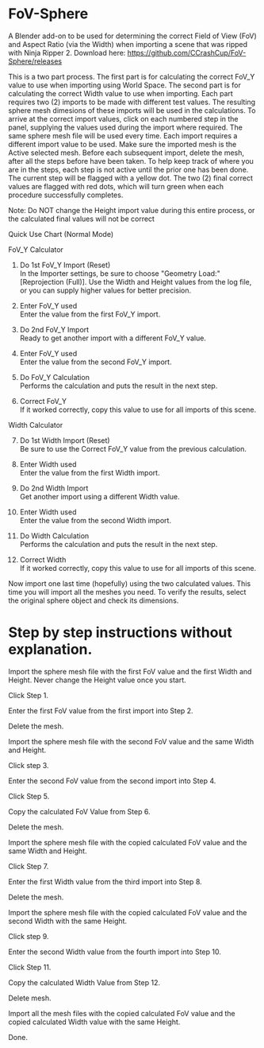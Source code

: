 # FoV-Sphere
A Blender add-on to be used for determining the correct Field of View (FoV) and Aspect Ratio (via the Width) when importing a scene that was ripped with Ninja Ripper 2. Download here: https://github.com/CCrashCup/FoV-Sphere/releases


This is a two part process. The first part is for calculating the correct FoV_Y value to use when importing using World Space. The second part is for calculating the correct Width value to use when importing. Each part requires two (2) imports to be made with different test values. The resulting sphere mesh dimesions of these imports will be used in the calculations. To arrive at the correct import values, click on each numbered step in the panel, supplying the values used during the import where required. The same sphere mesh file will be used every time. Each import requires a different import value to be used. Make sure the imported mesh is the Active selected mesh. Before each subsequent import, delete the mesh, after all the steps before have been taken. To help keep track of where you are in the steps, each step is not active until the prior one has been done. The current step will be flagged with a yellow dot. The two (2) final correct values are flagged with red dots, which will turn green when each procedure successfully completes.

Note: Do NOT change the Height import value during this entire process, or the calculated final values will not be correct

Quick Use Chart (Normal Mode)

FoV_Y Calculator

1.  Do 1st FoV_Y Import (Reset)                                                                            
   In the Importer settings, be sure to choose "Geometry Load:" [Reprojection (Full)]. Use the Width and Height values from the log file, or you can supply higher values for better precision.

2. Enter FoV_Y used                                                                            
   Enter the value from the first FoV_Y import.

3. Do 2nd FoV_Y Import                                                                            
   Ready to get another import with a different FoV_Y value.

4. Enter FoV_Y used                                                                            
   Enter the value from the second FoV_Y import.

5. Do FoV_Y Calculation                                                                            
   Performs the calculation and puts the result in the next step.

6. Correct FoV_Y                                                                            
   If it worked correctly, copy this value to use for all imports of this scene.
   

Width Calculator

7. Do 1st Width Import (Reset)                                                                            
   Be sure to use the Correct FoV_Y value from the previous calculation.

8. Enter Width used                                                                            
    Enter the value from the first Width import.

9. Do 2nd Width Import                                                                            
    Get another import using a different Width value.

10. Enter Width used                                                                            
    Enter the value from the second Width import.

11. Do Width Calculation                                                                            
    Performs the calculation and puts the result in the next step.

12. Correct Width                                                                            
    If it worked correctly, copy this value to use for all imports of this scene.

Now import one last time (hopefully) using the two calculated values. This time you will import all the meshes you need. To verify the results, select the original sphere object and check its dimensions.


# Step by step instructions without explanation.

Import the sphere mesh file with the first FoV value and the first Width and Height. Never change the Height value once you start.

Click Step 1.

Enter the first FoV value from the first import into Step 2.

Delete the mesh.

Import the sphere mesh file with the second FoV value and the same Width and Height.

Click step 3.

Enter the second FoV value from the second import into Step 4.

Click Step 5.

Copy the calculated FoV Value from Step 6.

Delete the mesh.

Import the sphere mesh file with the copied calculated FoV value and the same Width and Height.

Click Step 7.

Enter the first Width value from the third import into Step 8.

Delete the mesh.

Import the sphere mesh file with the copied calculated FoV value and the second Width with the same Height.

Click step 9.

Enter the second Width value from the fourth import into Step 10.

Click Step 11.

Copy the calculated Width Value from Step 12.

Delete mesh.

Import all the mesh files with the copied calculated FoV value and the copied calculated Width value with the same Height.

Done. 

